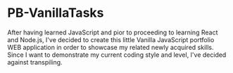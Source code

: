 <!-- @format -->

# PB-VanillaTasks

After having learned JavaScript and pior to proceeding to learning React and Node.js, I've decided to create this little Vanilla JavaScript portfolio WEB application in order to showcase my related newly acquired skills.
Since I want to demonstrate my current coding style and level, I've decided against transpiling.
